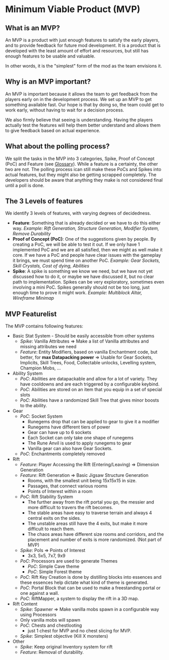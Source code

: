 # Minimum Viable Product (MVP)
## What is an MVP?
An MVP is a product with just enough features to satisfy the early players, and to provide feedback for future mod development. It is a product that is developed with the least amount of effort and resources, but still has enough features to be usable and valuable.

In other words, it is the "simplest" form of the mod as the team envisions it.

## Why is an MVP important?
An MVP is important because it allows the team to get feedback from the players early on in the development process. We set up an MVP to get something available fast. Our hope is that by doing so, the  team could get to work early, without having to wait for a decision process.

We also firmly believe that seeing is understanding. Having the players actually test the features will help them better understand and allows them to give feedback based on actual experience.

## What about the polling process?
We split the tasks in the MVP into 3 categories, Spike, Proof of Concept (PoC) and Feature (see [Glossary](glossary.md)). While a feature is a certainty, the other two are not. The polling process ican still make these PoCs and Spikes into actual features, but they might also be getting scrapped completely. The developers should be aware that anything they make is not considered final until a poll is done.

## The 3 Levels of features
We identify 3 levels of features, with varying degrees of decidedness.
* **Feature**: Something that is already decided or we have to do this either way. *Example: Rift Generation, Structure Generation, Modifier System, Remove Durability*
* **Proof of Concept (PoC)**: One of the suggestions given by people. By creating a PoC, we will be able to test it out. If we only have 1 implemented PoC and we are all satisfied, then we might as well make it core. If we have a PoC and people have clear issues with the gameplay it brings, we must spend time on another PoC. *Example: Gear Sockets, Skill Crystals, Cost of dying, Abilities*
* **Spike**: A spike is something we know we need, but we have not yet discussed how to do it, or maybe we have discussed it, but no clear path to implementation. Spikes can be very exploratory, sometimes even involving a mini PoC. Spikes generally should not be too long, just enough time to prove it might work. *Example: Multiblock Altar, Wireframe Minimap*

## MVP Featurelist
The MVP contains following features:
* Basic Stat System - Should be easily accessible from other systems
    * *Spike*: Vanilla Attributes => Make a list of Vanilla attributes and missing attributes we need
    * *Feature*: Entity Modifiers, based on vanilla Enchantment code, but better, for **max Datapacking power** => Usable for Gear Sockets, Implicits, Skill Trees, Food, Collectable unlocks, Levelling system, Champion Mobs, ...
* Ability System
    * *PoC*: Abilities are datapackable and allow for a lot of variety. They have cooldowns and are each triggered by a configurable keybind.
    * *PoC*: Abilities are stored on an item that you equip in a set of special slots
    * *PoC*: Abilities have a randomized Skill Tree that gives minor boosts to the ability.
* Gear
    * *PoC*: Socket System
        * Runegems drop that can be applied to gear to give it a modifier
        * Runegems have different tiers of power
        * Gear can have up to 6 sockets
        * Each Socket can only take one shape of runegems
        * The Rune Anvil is used to apply runegems to gear
        * Vanilla gear can also have Gear Sockets.
    * *PoC*: Enchantments completely removed
* Rift
    * *Feature*: Player Accessing the Rift (Entering/Leaving) => Dimension Generation
    * *Feature*: Rift Generation => Basic Jigsaw Structure Generation
      * Rooms, with the smallest unit being 15x15x15 in size.
      * Passages, that connect various rooms
      * Points of Interest within a room
    * *PoC*: Rift Stability System
        * The further away from the rift portal you go, the messier and more difficult to travers the rift becomes.
        * The stable areas have easy to traverse terrain and always 4 central exits on the sides.
        * The unstable areas still have the 4 exits, but make it more difficult to reach them.
        * The chaos areas have different size rooms and corridors, and the placement and number of exits is more randomized. (Not part of MVP)
    * *Spike*: PoIs => Points of Interest
        * 3x3, 5x5, 7x7, 9x9
    * *PoC*: Processors are used to generate Themes
        * *PoC*: Simple Cave theme
        * *PoC*: Simple Forest theme
    * *PoC*: Rift Key Creation is done by distilling blocks into essences and these essences help dictate what kind of theme is generated.
    * *PoC*: Portal Block that can be used to make a freestanding portal or one against a wall.
    * *PoC*: RiftMapper, a system to display the rift in a 3D map.
* Rift Content
    * *Spike*: Spawner => Make vanilla mobs spawn in a configurable way using Processors
    * Only vanilla mobs will spawn
    * *PoC*: Chests and chestlooting
        * just 1 chest for MVP and no chest slicing for MVP.
    * *Spike*: Simplest objective (Kill X monsters)
* Other
    * *Spike*: Keep original Inventory system for rift
    * *Feature*: Removal of durability.